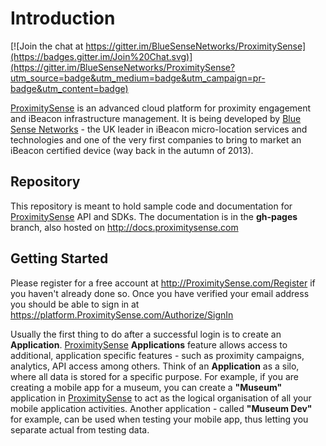 # Introduction

[![Join the chat at https://gitter.im/BlueSenseNetworks/ProximitySense](https://badges.gitter.im/Join%20Chat.svg)](https://gitter.im/BlueSenseNetworks/ProximitySense?utm_source=badge&utm_medium=badge&utm_campaign=pr-badge&utm_content=badge)

[ProximitySense](http://ProximitySense.com) is an advanced cloud platform for proximity engagement and iBeacon infrastructure management. 
It is being developed by [Blue Sense Networks](http://bluesensenetworks.com) - the UK leader in iBeacon micro-location services and 
technologies and one of the very first companies to bring to market an iBeacon certified device (way back in the autumn of 2013).

## Repository

This repository is meant to hold sample code and documentation for [ProximitySense](http://ProximitySense.com) API and SDKs. 
The documentation is in the **gh-pages** branch, also hosted on http://docs.proximitysense.com

## Getting Started 

Please register for a free account at http://ProximitySense.com/Register if you haven't already done so.
Once you have verified your email address you should be able to sign in at https://platform.ProximitySense.com/Authorize/SignIn

Usually the first thing to do after a successful login is to create an **Application**. [ProximitySense](http://ProximitySense.com) **Applications** 
feature allows access to additional, application specific features - such as proximity campaigns, analytics, API access among others. 
Think of an **Application** as a silo, where all data is stored for a specific purpose. For example, if you are creating a mobile app 
for a museum, you can create a **"Museum"** application in [ProximitySense](http://ProximitySense.com) to act as the logical organisation of
all your mobile application activities. Another application - called **"Museum Dev"** for example, can be used when testing your mobile app,
thus letting you separate actual from testing data.
